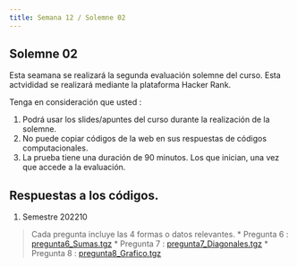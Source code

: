 ```yaml
---
title: Semana 12 / Solemne 02
---
```


## Solemne 02

Esta seamana  se realizará la segunda evaluación solemne del curso. Esta actvididad se realizará mediante la plataforma Hacker Rank.

Tenga en consideración que usted :

1. Podrá usar los slides/apuntes del curso durante la realización de la solemne.
2. No puede copiar códigos de la web en sus respuestas de códigos computacionales.
3. La prueba tiene una duración de 90 minutos. Los que inician, una vez que accede a la evaluación.

## Respuestas a los códigos.

1. Semestre 202210
> Cada pregunta incluye las 4 formas o datos relevantes.
    * Pregunta 6 : [pregunta6_Sumas.tgz](/others/202210/pregunta6_Sumas.tgz)
    * Pregunta 7 : [pregunta7_Diagonales.tgz](/others/202210/pregunta7_Diagonales.tgz)
    * Pregunta 8 : [pregunta8_Grafico.tgz](/others/202210/pregunta8_Grafico.tgz)
